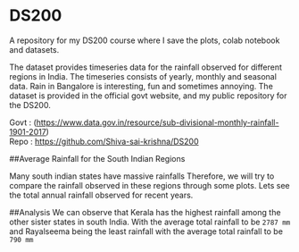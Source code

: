 # DS200
A repository for my DS200 course where I save the plots, colab notebook and datasets. 

The dataset provides timeseries data for the rainfall observed for different regions in India. The timeseries consists of yearly, monthly and seasonal data. Rain in Bangalore is interesting, fun and sometimes annoying. The dataset is provided in the official govt website, and my public repository for the DS200.

Govt : (https://www.data.gov.in/resource/sub-divisional-monthly-rainfall-1901-2017) <br>
Repo : https://github.com/Shiva-sai-krishna/DS200


##Average Rainfall for the South Indian Regions

Many south indian states have massive rainfalls Therefore, we will try to compare the rainfall observed in these regions through some plots. Lets see the total annual rainfall observed for recent years.

##Analysis
We can observe that Kerala has the highest rainfall among the other sister states in south India. With the average total rainfall to be `2787 mm` and Rayalseema being the least rainfall with the average total rainfall to be `790 mm`

